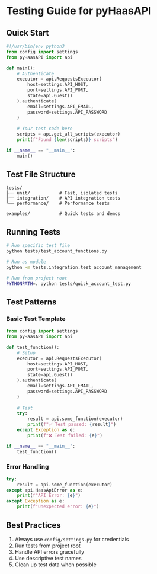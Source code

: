 # Testing Guide for pyHaasAPI

## Quick Start

```python
#!/usr/bin/env python3
from config import settings
from pyHaasAPI import api

def main():
    # Authenticate
    executor = api.RequestsExecutor(
        host=settings.API_HOST,
        port=settings.API_PORT,
        state=api.Guest()
    ).authenticate(
        email=settings.API_EMAIL,
        password=settings.API_PASSWORD
    )
    
    # Your test code here
    scripts = api.get_all_scripts(executor)
    print(f"Found {len(scripts)} scripts")

if __name__ == "__main__":
    main()
```

## Test File Structure

```
tests/
├── unit/           # Fast, isolated tests
├── integration/    # API integration tests
└── performance/    # Performance tests

examples/           # Quick tests and demos
```

## Running Tests

```bash
# Run specific test file
python tests/test_account_functions.py

# Run as module
python -m tests.integration.test_account_management

# Run from project root
PYTHONPATH=. python tests/quick_account_test.py
```

## Test Patterns

### Basic Test Template
```python
from config import settings
from pyHaasAPI import api

def test_function():
    # Setup
    executor = api.RequestsExecutor(
        host=settings.API_HOST,
        port=settings.API_PORT,
        state=api.Guest()
    ).authenticate(
        email=settings.API_EMAIL,
        password=settings.API_PASSWORD
    )
    
    # Test
    try:
        result = api.some_function(executor)
        print(f"✅ Test passed: {result}")
    except Exception as e:
        print(f"❌ Test failed: {e}")

if __name__ == "__main__":
    test_function()
```

### Error Handling
```python
try:
    result = api.some_function(executor)
except api.HaasApiError as e:
    print(f"API Error: {e}")
except Exception as e:
    print(f"Unexpected error: {e}")
```

## Best Practices

1. Always use `config/settings.py` for credentials
2. Run tests from project root
3. Handle API errors gracefully
4. Use descriptive test names
5. Clean up test data when possible 